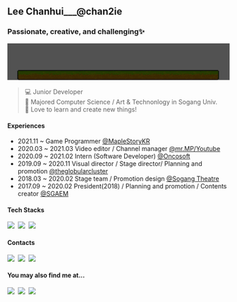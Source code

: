 ## Lee Chanhui___@chan2ie
### Passionate, creative, and challenging✨
<img src="./profile.gif"/>

> 💻 Junior Developer <br>
> 🏫 Majored Computer Science / Art & Technonlogy in Sogang Univ.<br>
> 💖 Love to learn and create new things!

#### Experiences
- 2021.11 ~  Game Programmer [@MapleStoryKR](https://maplestory.nexon.com/)
- 2020.03 ~ 2021.03 Video editor / Channel manager [@mr.MP/Youtube](https://www.youtube.com/channel/UCQ_db0bwBvWJian998nzq4w)
- 2020.09 ~ 2021.02 Intern (Software Developer) [@Oncosoft](http://oncosoft.io/)
- 2019.09 ~ 2020.11 Visual director / Stage director/ Planning and promotion [@theglobularcluster](https://www.instagram.com/theglobularcluster/)
- 2018.03 ~ 2020.02 Stage team / Promotion design [@Sogang Theatre](https://www.instagram.com/sgtheatre_109/)
- 2017.09 ~ 2020.02 President(2018) / Planning and promotion / Contents creator [@SGAEM](https://www.facebook.com/search/top?q=sgaem)

#### Tech Stacks
<p>
  <img src="https://img.shields.io/badge/C++-00599C?logo=Cplusplus&logoColor=white"/></a>&nbsp
  <img src="https://img.shields.io/badge/Python-3766AB?logo=Python&logoColor=white"/></a>&nbsp
  <img src="https://img.shields.io/badge/SQL-CC2927"/></a>&nbsp
</p>

#### Contacts
<p>
  <img src="https://img.shields.io/badge/dl2cksgml@gmail.com-EA4335?logo=gmail&logoColor=white"/></a>&nbsp
  <img src="https://img.shields.io/badge/dduckj-FFCD00?logo=KakaoTalk&logoColor=white"/></a>&nbsp
  <img src="https://img.shields.io/badge/%EC%9D%B4%EC%B0%AC%ED%9D%AC%239106-5865F2?logo=Discord&logoColor=white"/></a>&nbsp
</p>

#### You may also find me at...
<p>
  <a href = "https://steamcommunity.com/id/jaxhanded/">
  <img src="https://img.shields.io/badge/Steam-000000?logo=Steam&logoColor=white"/></a>&nbsp
   <a href = "https://www.behance.net/dlcksgml">
  <img src="https://img.shields.io/badge/Behance-1769FF?logo=Behance&logoColor=white"/></a>&nbsp
  <a href = "https://maple.gg/u/%EC%A7%B9%EB%9A%B1">
  <img src="https://img.shields.io/badge/MapleStory-orange"/></a>&nbsp
</p>
<!--
**chan2ie/chan2ie** is a ✨ _special_ ✨ repository because its `README.md` (this file) appears on your GitHub profile.

Here are some ideas to get you started:

- 🔭 I’m currently working on ...
- 🌱 I’m currently learning ...
- 👯 I’m looking to collaborate on ...
- 🤔 I’m looking for help with ...
- 💬 Ask me about ...
- 📫 How to reach me: ...
- 😄 Pronouns: ...
- ⚡ Fun fact: ...
-->
